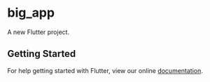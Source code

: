 # big_app

A new Flutter project.

## Getting Started

For help getting started with Flutter, view our online
[documentation](https://flutter.io/).
